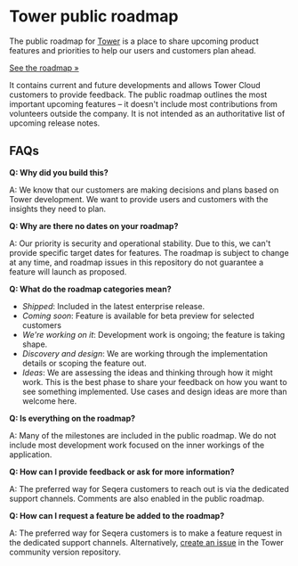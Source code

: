 # Tower public roadmap

The public roadmap for [Tower](https://tower.nf) is a place to share upcoming product features and priorities to help our users and customers plan ahead. 

[See the roadmap »](https://github.com/seqeralabs/tower-public-roadmap/projects/6)

It contains current and future developments and allows Tower Cloud customers to provide feedback. The public roadmap outlines the most important upcoming features – it doesn't include most contributions from volunteers outside the company. It is not intended as an authoritative list of upcoming release notes.


## FAQs

**Q: Why did you build this?**

A: We know that our customers are making decisions and plans based on  Tower development. We want to provide users and customers with the insights they need to plan.

**Q: Why are there no dates on your roadmap?**

A: Our priority is security and operational stability. Due to this, we can't provide specific target dates for features. The roadmap is subject to change at any time, and roadmap issues in this repository do not guarantee a feature will launch as proposed.

**Q: What do the roadmap categories mean?**

   - _Shipped_:  Included in the latest enterprise release.
   - _Coming soon_: Feature is available for beta preview for selected customers
   - _We're working on it_: Development work is ongoing; the feature is taking shape.
   - _Discovery and design_: We are working through the implementation details or scoping the feature out.
   - _Ideas_: We are assessing the ideas and thinking through how it might work. This is the best phase to share your feedback on how you want to see something implemented. Use cases and design ideas are more than welcome here.

**Q: Is everything on the roadmap?**

A: Many of the milestones are included in the public roadmap. We do not include most development work focused on the inner workings of the application.

**Q: How can I provide feedback or ask for more information?**

A: The preferred way for Seqera customers to reach out is via the dedicated support channels. Comments are also enabled in the public roadmap.

**Q: How can I request a feature be added to the roadmap?**

A: The preferred way for Seqera customers is to make a feature request in the dedicated support channels. Alternatively, [create an issue](https://github.com/seqeralabs/nf-tower/issues) in the Tower community version repository. 


